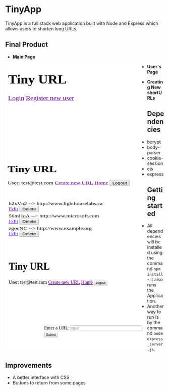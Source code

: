 # TinyApp

TinyApp is a full stack web application built with Node and Express which allows users to shorten long URLs.


## Final Product

* **Main Page** 

<img src="docs/first_screen.png" width="450" height="300" align="left"/>


* **User's Page**

<img src="docs/urls.png" width="450" height="300" align="left"/>


* **Creating New shortURLs**

<img src="docs/creating_shortURLs.png" width="450" height="300" align="left"/>


## Dependencies
* bcrypt
* body-parser
* cookie-session
* ejs
* express


## Getting started
- All dependencies will be installed using the command `npm install` - it also runs the Application.
- Another way to run is by the command `node express_server.js`.


## Improvements
- A better interface with CSS
- Buttons to return from some pages